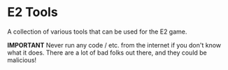 # E2 Tools

A collection of various tools that can be used for the E2 game.

**IMPORTANT** Never run any code / etc. from the internet if you don't know what it does.  There are a lot of bad folks out there, and they could be malicious!